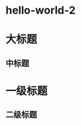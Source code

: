 # hello-world-2
大标题
==================================
中标题
----------------------------------
# 一级标题
## 二级标题
